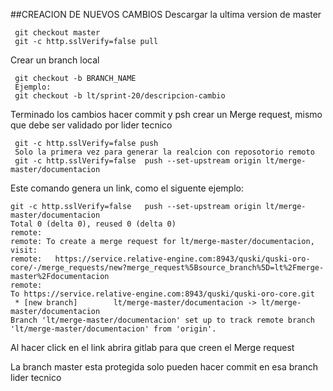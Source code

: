 
##CREACION DE NUEVOS CAMBIOS
Descargar la ultima version de master 
```
 git checkout master
 git -c http.sslVerify=false pull 
```

Crear un branch local
```
 git checkout -b BRANCH_NAME
 Ejemplo:
 git checkout -b lt/sprint-20/descripcion-cambio 
```

Terminado los cambios hacer commit y psh crear un Merge request, mismo que debe ser validado por lider tecnico
```
 git -c http.sslVerify=false push
 Solo la primera vez para generar la realcion con reposotorio remoto
 git -c http.sslVerify=false  push --set-upstream origin lt/merge-master/documentacion
 ```
Este comando genera un link, como el siguente ejemplo:
```
git -c http.sslVerify=false   push --set-upstream origin lt/merge-master/documentacion
Total 0 (delta 0), reused 0 (delta 0)
remote:
remote: To create a merge request for lt/merge-master/documentacion, visit:
remote:   https://service.relative-engine.com:8943/quski/quski-oro-core/-/merge_requests/new?merge_request%5Bsource_branch%5D=lt%2Fmerge-master%2Fdocumentacion
remote:
To https://service.relative-engine.com:8943/quski/quski-oro-core.git
 * [new branch]        lt/merge-master/documentacion -> lt/merge-master/documentacion
Branch 'lt/merge-master/documentacion' set up to track remote branch 'lt/merge-master/documentacion' from 'origin'.

```
 Al hacer click en el link abrira gitlab para que creen el Merge request
 

La branch master esta protegida solo pueden hacer commit en esa branch lider tecnico